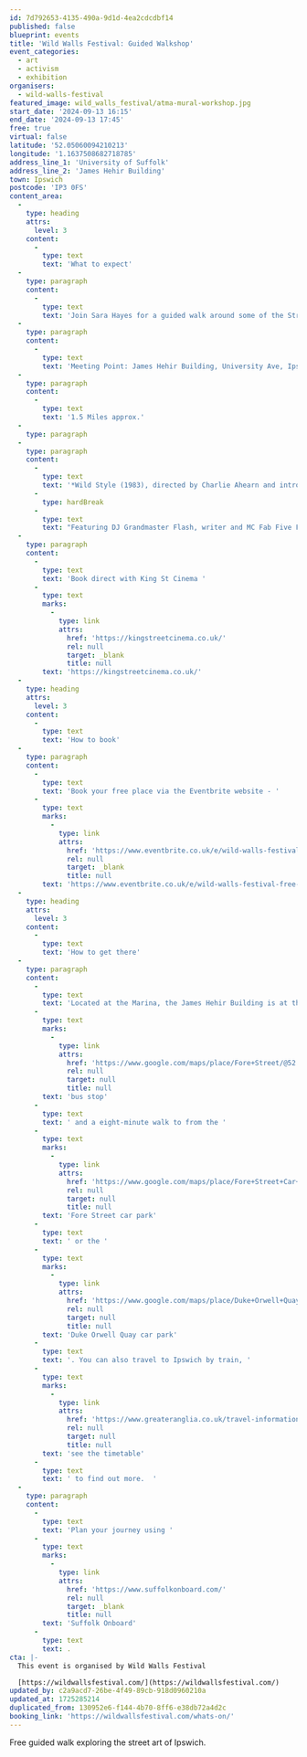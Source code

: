 ```yaml
---
id: 7d792653-4135-490a-9d1d-4ea2cdcdbf14
published: false
blueprint: events
title: 'Wild Walls Festival: Guided Walkshop'
event_categories:
  - art
  - activism
  - exhibition
organisers:
  - wild-walls-festival
featured_image: wild_walls_festival/atma-mural-workshop.jpg
start_date: '2024-09-13 16:15'
end_date: '2024-09-13 17:45'
free: true
virtual: false
latitude: '52.05060094210213'
longitude: '1.1637508682718785'
address_line_1: 'University of Suffolk'
address_line_2: 'James Hehir Building'
town: Ipswich
postcode: 'IP3 0FS'
content_area:
  -
    type: heading
    attrs:
      level: 3
    content:
      -
        type: text
        text: 'What to expect'
  -
    type: paragraph
    content:
      -
        type: text
        text: 'Join Sara Hayes for a guided walk around some of the Street Art of Ipswich in the Quay area. We invite you to explore the area in new ways, and you can always take in our free film* at the end of your walk! Open to all, walking at a leisurely pace.'
  -
    type: paragraph
    content:
      -
        type: text
        text: 'Meeting Point: James Hehir Building, University Ave, Ipswich IP3 0FS'
  -
    type: paragraph
    content:
      -
        type: text
        text: '1.5 Miles approx.'
  -
    type: paragraph
  -
    type: paragraph
    content:
      -
        type: text
        text: '*Wild Style (1983), directed by Charlie Ahearn and introduced by DJ Jimmy Green, is the story of how hip-hop came to be from the perspective of the actual hip-hop pioneers, playing themselves in the film. The film is a landmark cinematic representation of the "Five Elements" of Hip-Hop (MCing, Breakdancing, DJing, Graffiti and Knowledge of the Movement ).'
      -
        type: hardBreak
      -
        type: text
        text: "Featuring DJ Grandmaster Flash, writer and MC Fab Five Freddy, Graffiti writers Lady Pink, Zephyr, Breakdancers The Rock Steady, MC's The Cold Crush Brothers and Queen Lisa Lee of the Universal Zulu Nation."
  -
    type: paragraph
    content:
      -
        type: text
        text: 'Book direct with King St Cinema '
      -
        type: text
        marks:
          -
            type: link
            attrs:
              href: 'https://kingstreetcinema.co.uk/'
              rel: null
              target: _blank
              title: null
        text: 'https://kingstreetcinema.co.uk/'
  -
    type: heading
    attrs:
      level: 3
    content:
      -
        type: text
        text: 'How to book'
  -
    type: paragraph
    content:
      -
        type: text
        text: 'Book your free place via the Eventbrite website - '
      -
        type: text
        marks:
          -
            type: link
            attrs:
              href: 'https://www.eventbrite.co.uk/e/wild-walls-festival-free-guided-walkshop-tickets-999044066697?aff=ebdsoporgprofile'
              rel: null
              target: _blank
              title: null
        text: 'https://www.eventbrite.co.uk/e/wild-walls-festival-free-guided-walkshop-tickets-999044066697?aff=ebdsoporgprofile'
  -
    type: heading
    attrs:
      level: 3
    content:
      -
        type: text
        text: 'How to get there'
  -
    type: paragraph
    content:
      -
        type: text
        text: 'Located at the Marina, the James Hehir Building is at the University of Suffolk. It is only a five-minute walk from a '
      -
        type: text
        marks:
          -
            type: link
            attrs:
              href: 'https://www.google.com/maps/place/Fore+Street/@52.0525463,1.1631282,17.26z/data=!4m22!1m16!4m15!1m6!1m2!1s0x47d99f811ee436fd:0x38bf70984c41dc38!2sUniversity+of+Suffolk,+Neptune+Quay,+Ipswich!2m2!1d1.1628862!2d52.0522943!1m6!1m2!1s0x47d9a02a0df00509:0x450b0c20c585159a!2sFore+Street+Car+Park!2m2!1d1.1609043!2d52.0539588!3e2!3m4!1s0x47d99f80b12768d3:0x669889d8fae8303d!8m2!3d52.053398!4d1.162684'
              rel: null
              target: null
              title: null
        text: 'bus stop'
      -
        type: text
        text: ' and a eight-minute walk to from the '
      -
        type: text
        marks:
          -
            type: link
            attrs:
              href: 'https://www.google.com/maps/place/Fore+Street+Car+Park/@52.0538104,1.1612722,18.46z/data=!4m12!1m6!3m5!1s0x47d99f871a4b3a97:0x39cb00398149fbd3!2sDuke+Orwell+Quay+car+park!8m2!3d52.0509309!4d1.1641632!3m4!1s0x47d9a02a0df00509:0x450b0c20c585159a!8m2!3d52.0539588!4d1.1609043'
              rel: null
              target: null
              title: null
        text: 'Fore Street car park'
      -
        type: text
        text: ' or the '
      -
        type: text
        marks:
          -
            type: link
            attrs:
              href: 'https://www.google.com/maps/place/Duke+Orwell+Quay+car+park/@52.0509309,1.162127,17z/data=!3m1!4b1!4m5!3m4!1s0x47d99f871a4b3a97:0x39cb00398149fbd3!8m2!3d52.0509309!4d1.1641632'
              rel: null
              target: null
              title: null
        text: 'Duke Orwell Quay car park'
      -
        type: text
        text: '. You can also travel to Ipswich by train, '
      -
        type: text
        marks:
          -
            type: link
            attrs:
              href: 'https://www.greateranglia.co.uk/travel-information/station-information/ips'
              rel: null
              target: null
              title: null
        text: 'see the timetable'
      -
        type: text
        text: ' to find out more.  '
  -
    type: paragraph
    content:
      -
        type: text
        text: 'Plan your journey using '
      -
        type: text
        marks:
          -
            type: link
            attrs:
              href: 'https://www.suffolkonboard.com/'
              rel: null
              target: _blank
              title: null
        text: 'Suffolk Onboard'
      -
        type: text
        text: .
cta: |-
  This event is organised by Wild Walls Festival

  [https://wildwallsfestival.com/](https://wildwallsfestival.com/)
updated_by: c2a9acd7-26be-4f49-89cb-918d0960210a
updated_at: 1725285214
duplicated_from: 130952e6-f144-4b70-8ff6-e38db72a4d2c
booking_link: 'https://wildwallsfestival.com/whats-on/'
---
```

Free guided walk exploring the street art of Ipswich.